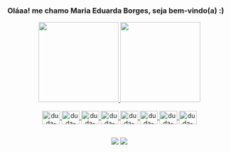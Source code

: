 ### Oláaa! me chamo Maria Eduarda Borges, seja bem-vindo(a) :)


<div align="center">
  <a href="https://github.com/dudaborges">
  <img height="180em" src="https://github-readme-stats.vercel.app/api?username=dudaborges&show_icons=true&theme=cobalt&include_all_commits=true&count_private=true"/>
  <img height="180em" src="https://github-readme-stats.vercel.app/api/top-langs/?username=dudaborges&layout=compact&langs_count=7&theme=cobalt"/>
</div>

<div style="display: inline_block" align="center"><br>
  <img align="center" alt="duda-Android" height="30" width="40" src="https://cdn.jsdelivr.net/gh/devicons/devicon/icons/androidstudio/androidstudio-original.svg">
  <img align="center" alt="duda-Bootstrap" height="30" width="40" src="https://cdn.jsdelivr.net/gh/devicons/devicon/icons/bootstrap/bootstrap-original.svg">
  <img align="center" alt="duda-PostGreeSql" height="30" width="40" src="https://cdn.jsdelivr.net/gh/devicons/devicon/icons/postgresql/postgresql-original.svg">
  <img align="center" alt="duda-mySql" height="30" width="40" src="https://cdn.jsdelivr.net/gh/devicons/devicon/icons/mysql/mysql-original.svg">
  <img align="center" alt="duda-Html" height="30" width="40" src="https://cdn.jsdelivr.net/gh/devicons/devicon/icons/html5/html5-original.svg">
  <img align="center" alt="duda-Css" height="30" width="40" src="https://cdn.jsdelivr.net/gh/devicons/devicon/icons/css3/css3-original.svg">
  <img align="center" alt="duda-Js" height="30" width="40" src="https://cdn.jsdelivr.net/gh/devicons/devicon/icons/javascript/javascript-original.svg">
  <img align="center" alt="duda-Java" height="30" width="40" src="https://cdn.jsdelivr.net/gh/devicons/devicon/icons/java/java-original.svg">
  
  ##

<div>
<a href="https://instagram.com/dudaborges" target="_blank"><img src="https://img.shields.io/badge/-Instagram-%23E4405F?style=for-the-badge&logo=instagram&logoColor=white" target="_blank"></a>
<a href="https://www.linkedin.com/in/maria-eduarda-pereira-borges-b961b4208/" target="_blank"><img src="https://img.shields.io/badge/-LinkedIn-%230077B5?style=for-the-badge&logo=linkedin&logoColor=white" target="_blank"></a> 
</div>





</div>
